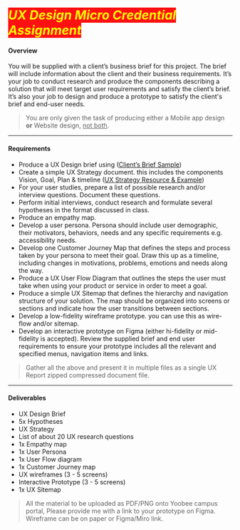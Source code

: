 # <span style="color:#ff0;background-color:#f11"> *UX Design Micro Credential Assignment* </span>

#### Overview
You will be supplied with a client’s business brief for this project. The brief will include information about the client and their business requirements. It’s your job to conduct research and produce the components describing a solution that will meet target user requirements and satisfy the client’s brief. It’s also your job to design and produce a prototype to satisfy the client's brief and end-user needs.

> You are only given the task of producing either a Mobile app design **or** Website design, <u>not both</u>. 
---
#### Requirements

- Produce a UX Design brief using ([Client’s Brief Sample](../resources/design%20brief%20template.png))
- Create a simple UX Strategy document. this includes the components Vision, Goal, Plan & timeline ([UX Strategy Resource & Example](https://www.nngroup.com/articles/ux-strategy))
- For your user studies, prepare a list of possible research and/or interview questions. Document these questions.
- Perform initial interviews, conduct research and formulate several hypotheses in the format discussed in class. 
- Produce an empathy map. 
- Develop a user persona. Persona should include user demographic, their motivators, behaviors, needs and any specific requirements e.g. accessibility needs.
- Develop one Customer Journey Map that defines the steps and process taken by your persona to meet their goal. Draw this up as a timeline, including changes in motivations, problems, emotions and needs along the way.	
- Produce a UX User Flow Diagram that outlines the steps the user must take when using your product or service in order to meet a goal.
- Produce a simple UX Sitemap that defines the hierarchy and navigation structure of your solution. The map should be organized into screens or sections and indicate how the user transitions between sections.
- Develop a low-fidelity wireframe prototype. you can use this as wire-flow and/or sitemap. 
- Develop an interactive prototype on Figma (either hi-fidelity or mid-fidelity is accepted). Review the supplied brief and end user requirements to ensure your prototype includes all the relevant and specified menus, navigation items and links.

> Gather all the above and present it in multiple files as a single UX Report zipped compressed document file.

---

#### Deliverables 
- UX Design Brief 
- 5x Hypotheses 
- UX Strategy 
- List of about  20 UX research questions
- 1x Empathy map
- 1x User Persona
- 1x User Flow diagram
- 1x Customer Journey map
- UX wireframes (3 - 5 screens)
- Interactive Prototype  (3 - 5 screens)
- 1x UX Sitemap

> All the material to be uploaded as PDF/PNG onto Yoobee campus portal, Please provide me with a link to your prototype on Figma. Wireframe can be on paper or Figma/Miro link. 
